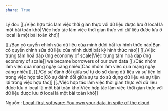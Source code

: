 ```yaml
---
share: True
---
```

Lý do:: [[./Việc hợp tác làm việc thời gian thực với dữ liệu được lưu ở local là một bài toán khó|Việc hợp tác làm việc thời gian thực với dữ liệu được lưu ở local là một bài toán khó]]

[[./Bạn có quyền chỉnh sửa dữ liệu của mình dưới bất kỳ hình thức nào|Bạn có quyền chỉnh sửa dữ liệu của mình dưới bất kỳ hình thức nào]] 
[[./Việc trung tâm hoá đáp ứng economy of scale|Việc trung tâm hoá đáp ứng economy of scale]] 
we became borrowers of our own data
[[./Các nhóm làm việc qua mạng ngày càng nhiều|Các nhóm làm việc qua mạng ngày càng nhiều]], [[./Có sự đánh đổi giữa sự tự do sử dụng dữ liệu và sự tiện lợi trong việc hợp tác|Có sự đánh đổi giữa sự tự do sử dụng dữ liệu và sự tiện lợi trong việc hợp tác]] [[./Việc hợp tác làm việc thời gian thực với dữ liệu được lưu ở local là một bài toán khó|Việc hợp tác làm việc thời gian thực với dữ liệu được lưu ở local là một bài toán khó]]

Nguồn:: [Local-first software: You own your data, in spite of the cloud](https://www.inkandswitch.com/local-first/)
